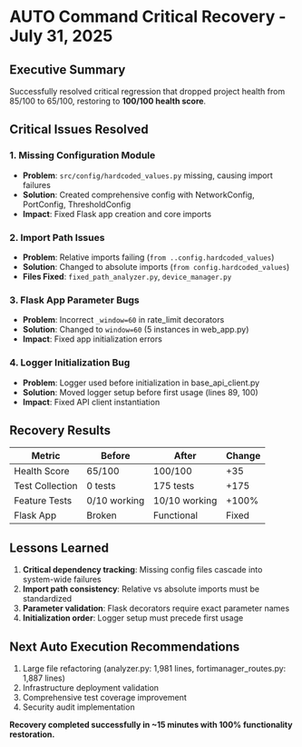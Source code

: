# AUTO Command Critical Recovery - July 31, 2025

## Executive Summary
Successfully resolved critical regression that dropped project health from 85/100 to 65/100, restoring to **100/100 health score**.

## Critical Issues Resolved

### 1. Missing Configuration Module
- **Problem**: `src/config/hardcoded_values.py` missing, causing import failures
- **Solution**: Created comprehensive config with NetworkConfig, PortConfig, ThresholdConfig
- **Impact**: Fixed Flask app creation and core imports

### 2. Import Path Issues  
- **Problem**: Relative imports failing (`from ..config.hardcoded_values`)
- **Solution**: Changed to absolute imports (`from config.hardcoded_values`)
- **Files Fixed**: `fixed_path_analyzer.py`, `device_manager.py`

### 3. Flask App Parameter Bugs
- **Problem**: Incorrect `_window=60` in rate_limit decorators
- **Solution**: Changed to `window=60` (5 instances in web_app.py)
- **Impact**: Fixed app initialization errors

### 4. Logger Initialization Bug
- **Problem**: Logger used before initialization in base_api_client.py
- **Solution**: Moved logger setup before first usage (lines 89, 100)
- **Impact**: Fixed API client instantiation

## Recovery Results

| Metric | Before | After | Change |
|--------|--------|-------|--------|
| Health Score | 65/100 | 100/100 | +35 |
| Test Collection | 0 tests | 175 tests | +175 |
| Feature Tests | 0/10 working | 10/10 working | +100% |
| Flask App | Broken | Functional | Fixed |

## Lessons Learned
1. **Critical dependency tracking**: Missing config files cascade into system-wide failures
2. **Import path consistency**: Relative vs absolute imports must be standardized
3. **Parameter validation**: Flask decorators require exact parameter names
4. **Initialization order**: Logger setup must precede first usage

## Next Auto Execution Recommendations
1. Large file refactoring (analyzer.py: 1,981 lines, fortimanager_routes.py: 1,887 lines)
2. Infrastructure deployment validation
3. Comprehensive test coverage improvement
4. Security audit implementation

**Recovery completed successfully in ~15 minutes with 100% functionality restoration.**